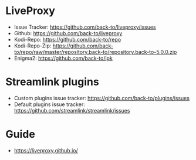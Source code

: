 # LiveProxy

- Issue Tracker: https://github.com/back-to/liveproxy/issues
- Github: https://github.com/back-to/liveproxy
- Kodi-Repo: https://github.com/back-to/repo
- Kodi-Repo-Zip: https://github.com/back-to/repo/raw/master/repository.back-to/repository.back-to-5.0.0.zip
- Enigma2: https://github.com/back-to/ipk

# Streamlink plugins

- Custom plugins issue tracker: https://github.com/back-to/plugins/issues
- Default plugins issue tracker: https://github.com/streamlink/streamlink/issues

# Guide

- https://liveproxy.github.io/

